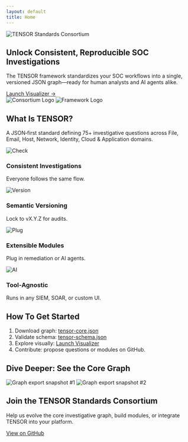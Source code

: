 ```yaml
---
layout: default
title: Home
---
```


<!-- HERO -->
<section class="bg-gradient-to-r from-navy to-teal text-white py-20">
  <div class="max-w-4xl mx-auto text-center px-4">
    <img src="{{ site.baseurl }}/assets/images/logo-consortium.png" alt="TENSOR Standards Consortium" class="mx-auto mb-8 h-48 w-auto"/>
    <h1 class="text-4xl font-extrabold mb-4">
      Unlock Consistent, Reproducible SOC Investigations
    </h1>
    <p class="text-lg mb-8">
      The TENSOR framework standardizes your SOC workflows into a single, versioned JSON graph—ready for human analysts and AI agents alike.
    </p>
    <a href="{{ site.baseurl }}/visualizer/" class="inline-block bg-white text-navy font-semibold py-3 px-6 rounded-lg shadow hover:bg-gray-100 transition">
      Launch Visualizer →
    </a>
    <div class="mt-10 flex justify-center space-x-6">
      <img src="{{ site.baseurl }}/assets/images/logo-consortium.png"
          alt="Consortium Logo"
          class="h-24 border-2 border-white p-2 rounded" />
      <img src="{{ site.baseurl }}/assets/images/logo-framework.png"
          alt="Framework Logo"
          class="h-24 border-2 border-white p-2 rounded" />
    </div>
  </div>
</section>

<!-- WHAT IS TENSOR -->
<section class="bg-gray-50 py-16">
  <div class="max-w-3xl mx-auto px-4">
    <h2 class="text-3xl font-bold mb-4">What Is TENSOR?</h2>
    <p class="text-lg text-gray-700">
      A JSON‑first standard defining 75+ investigative questions across File, Email, Host, Network, Identity, Cloud &amp; Application domains.
    </p>
  </div>
</section>

<!-- WHY TENSOR CARDS -->
<section class="py-16">
  <div class="max-w-6xl mx-auto px-4 grid grid-cols-1 md:grid-cols-4 gap-8">
    <div class="bg-white rounded-lg shadow p-6 text-center">
      <img src="{{ site.baseurl }}/assets/icons/check.svg" alt="Check" class="mx-auto h-12 mb-4"/>
      <h3 class="font-semibold text-xl mb-2">Consistent Investigations</h3>
      <p>Everyone follows the same flow.</p>
    </div>
    <div class="bg-white rounded-lg shadow p-6 text-center">
      <img src="{{ site.baseurl }}/assets/icons/version.svg" alt="Version" class="mx-auto h-12 mb-4"/>
      <h3 class="font-semibold text-xl mb-2">Semantic Versioning</h3>
      <p>Lock to vX.Y.Z for audits.</p>
    </div>
    <div class="bg-white rounded-lg shadow p-6 text-center">
      <img src="{{ site.baseurl }}/assets/icons/plug.svg" alt="Plug" class="mx-auto h-12 mb-4"/>
      <h3 class="font-semibold text-xl mb-2">Extensible Modules</h3>
      <p>Plug in remediation or AI agents.</p>
    </div>
    <div class="bg-white rounded-lg shadow p-6 text-center">
      <img src="{{ site.baseurl }}/assets/icons/ai.svg" alt="AI" class="mx-auto h-12 mb-4"/>
      <h3 class="font-semibold text-xl mb-2">Tool‑Agnostic</h3>
      <p>Runs in any SIEM, SOAR, or custom UI.</p>
    </div>
  </div>
</section>

<!-- HOW TO GET STARTED -->
<section class="bg-gray-50 py-16">
  <div class="max-w-3xl mx-auto px-4">
    <h2 class="text-2xl font-bold mb-4">How To Get Started</h2>
    <ol class="list-decimal list-inside space-y-2 text-gray-700">
      <li>Download graph: <a href="{{ site.baseurl }}/core/latest/tensor-core.json" class="text-teal hover:underline">tensor-core.json</a></li>
      <li>Validate schema: <a href="{{ site.baseurl }}/schemas/tensor-schema.json" class="text-teal hover:underline">tensor-schema.json</a></li>
      <li>Explore visually: <a href="{{ site.baseurl }}/visualizer/" class="text-teal hover:underline">Launch Visualizer</a></li>
      <li>Contribute: propose questions or modules on GitHub.</li>
    </ol>
  </div>
</section>

<!-- DIVE DEEPER GRAPH PREVIEWS -->
<section class="py-16">
  <div class="max-w-4xl mx-auto px-4 text-center">
    <h2 class="text-2xl font-bold mb-6">Dive Deeper: See the Core Graph</h2>
    <div class="grid grid-cols-1 md:grid-cols-2 gap-6">
      <img src="{{ site.baseurl }}/assets/images/graph-export1.png" alt="Graph export snapshot #1" class="rounded shadow-md"/>
      <img src="{{ site.baseurl }}/assets/images/graph-export2.png" alt="Graph export snapshot #2" class="rounded shadow-md"/>
    </div>
  </div>
</section>

<!-- GET INVOLVED CTA -->
<section class="bg-gray-800 text-white py-16">
  <div class="max-w-3xl mx-auto px-4 text-center">
    <h2 class="text-3xl font-bold mb-4">Join the TENSOR Standards Consortium</h2>
    <p class="mb-6">Help us evolve the core investigative graph, build modules, or integrate TENSOR into your platform.</p>
    <a href="https://github.com/tensor-standards-consortium/tensor-framework"
       class="bg-teal text-navy font-semibold py-3 px-6 rounded-lg hover:bg-green-400 transition">
      View on GitHub
    </a>
  </div>
</section>

